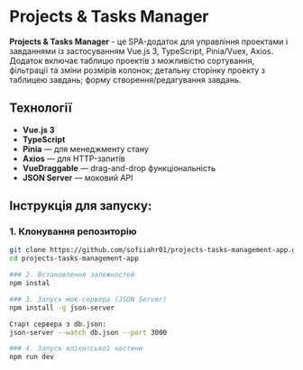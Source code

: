 # Projects & Tasks Manager

**Projects & Tasks Manager** - це SPA-додаток для управління проектами і завданнями із застосуванням Vue.js 3, TypeScript, Pinia/Vuex, Axios. Додаток включає таблицю проектів з можливістю сортування, фільтрації та зміни розмірів колонок; детальну сторінку проекту з таблицею завдань; форму створення/редагування завдань.

## Технології

- **Vue.js 3** 
- **TypeScript**
- **Pinia** — для менеджменту стану
- **Axios** — для HTTP-запитів
- **VueDraggable** — drag-and-drop функціональність
- **JSON Server** — моковий API

## Інструкція для запуску:

### 1. Клонування репозиторію
```bash
git clone https://github.com/sofiiahr01/projects-tasks-management-app.git
cd projects-tasks-management-app

### 2. Встановлення залежностей
npm instal

### 3. Запуск мок-сервера (JSON Server)
npm install -g json-server

Старт сервера з db.json:
json-server --watch db.json --port 3000

### 4. Запуск клієнтської частини
npm run dev
